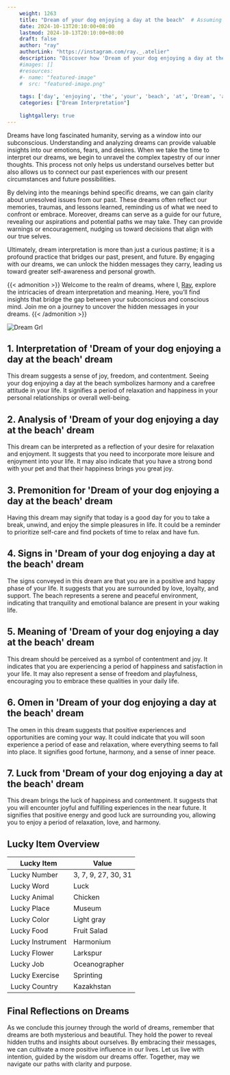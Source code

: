 ```yaml
---
    weight: 1263
    title: "Dream of your dog enjoying a day at the beach"  # Assuming 'title' column exists
    date: 2024-10-13T20:10:00+08:00
    lastmod: 2024-10-13T20:10:00+08:00
    draft: false
    author: "ray"
    authorLink: "https://instagram.com/ray._.atelier"
    description: "Discover how 'Dream of your dog enjoying a day at the beach' can interpret your future and uncover its significant meanings in your life."
    #images: []
    #resources:
    #- name: "featured-image"
    #  src: "featured-image.png"
    
    tags: ['day', 'enjoying', 'the', 'your', 'beach', 'at', 'Dream', 'a', 'of', 'dog']
    categories: ["Dream Interpretation"]
    
    lightgallery: true
---
```

    
Dreams have long fascinated humanity, serving as a window into our subconscious. Understanding and analyzing dreams can provide valuable insights into our emotions, fears, and desires. When we take the time to interpret our dreams, we begin to unravel the complex tapestry of our inner thoughts. This process not only helps us understand ourselves better but also allows us to connect our past experiences with our present circumstances and future possibilities.

By delving into the meanings behind specific dreams, we can gain clarity about unresolved issues from our past. These dreams often reflect our memories, traumas, and lessons learned, reminding us of what we need to confront or embrace. Moreover, dreams can serve as a guide for our future, revealing our aspirations and potential paths we may take. They can provide warnings or encouragement, nudging us toward decisions that align with our true selves.

Ultimately, dream interpretation is more than just a curious pastime; it is a profound practice that bridges our past, present, and future. By engaging with our dreams, we can unlock the hidden messages they carry, leading us toward greater self-awareness and personal growth.

{{< admonition >}}
Welcome to the realm of dreams, where I, [Ray](https://instagram.com/ray._.atelier), explore the intricacies of dream interpretation and meaning. Here, you’ll find insights that bridge the gap between your subconscious and conscious mind. Join me on a journey to uncover the hidden messages in your dreams.
{{< /admonition >}}

![Dream Grl](https://cdn.pixabay.com/photo/2017/11/02/03/35/gothic-2910057_1280.jpg "Dream Grl")

## 1. Interpretation of 'Dream of your dog enjoying a day at the beach' dream
 This dream suggests a sense of joy, freedom, and contentment. Seeing your dog enjoying a day at the beach symbolizes harmony and a carefree attitude in your life. It signifies a period of relaxation and happiness in your personal relationships or overall well-being.

## 2. Analysis of 'Dream of your dog enjoying a day at the beach' dream
 This dream can be interpreted as a reflection of your desire for relaxation and enjoyment. It suggests that you need to incorporate more leisure and enjoyment into your life. It may also indicate that you have a strong bond with your pet and that their happiness brings you great joy.

## 3. Premonition for 'Dream of your dog enjoying a day at the beach' dream
 Having this dream may signify that today is a good day for you to take a break, unwind, and enjoy the simple pleasures in life. It could be a reminder to prioritize self-care and find pockets of time to relax and have fun.

## 4. Signs in 'Dream of your dog enjoying a day at the beach' dream
 The signs conveyed in this dream are that you are in a positive and happy phase of your life. It suggests that you are surrounded by love, loyalty, and support. The beach represents a serene and peaceful environment, indicating that tranquility and emotional balance are present in your waking life.

## 5. Meaning of 'Dream of your dog enjoying a day at the beach' dream
 This dream should be perceived as a symbol of contentment and joy. It indicates that you are experiencing a period of happiness and satisfaction in your life. It may also represent a sense of freedom and playfulness, encouraging you to embrace these qualities in your daily life.

## 6. Omen in 'Dream of your dog enjoying a day at the beach' dream
 The omen in this dream suggests that positive experiences and opportunities are coming your way. It could indicate that you will soon experience a period of ease and relaxation, where everything seems to fall into place. It signifies good fortune, harmony, and a sense of inner peace.

## 7. Luck from 'Dream of your dog enjoying a day at the beach' dream
 This dream brings the luck of happiness and contentment. It suggests that you will encounter joyful and fulfilling experiences in the near future. It signifies that positive energy and good luck are surrounding you, allowing you to enjoy a period of relaxation, love, and harmony.

## Lucky Item Overview
| Lucky Item          | Value              |
|---------------|--------------------|
| Lucky Number        | 3, 7, 9, 27, 30, 31  |
| Lucky Word          | Luck |
| Lucky Animal        | Chicken |
| Lucky Place         | Museum     |
| Lucky Color         | Light gray     |
| Lucky Food          | Fruit Salad      |
| Lucky Instrument    | Harmonium |
| Lucky Flower        | Larkspur    |
| Lucky Job           | Oceanographer       |
| Lucky Exercise      | Sprinting  |
| Lucky Country       | Kazakhstan    |


##  Final Reflections on Dreams

As we conclude this journey through the world of dreams, remember that dreams are both mysterious and beautiful. They hold the power to reveal hidden truths and insights about ourselves. By embracing their messages, we can cultivate a more positive influence in our lives. Let us live with intention, guided by the wisdom our dreams offer. Together, may we navigate our paths with clarity and purpose.

